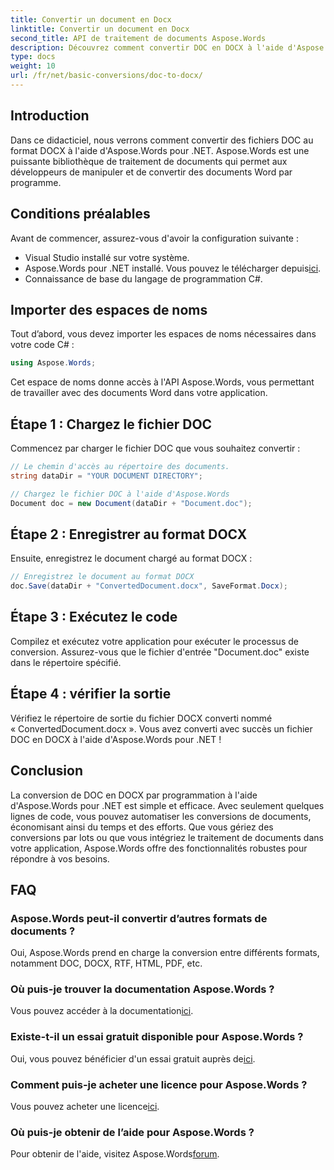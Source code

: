 ```yaml
---
title: Convertir un document en Docx
linktitle: Convertir un document en Docx
second_title: API de traitement de documents Aspose.Words
description: Découvrez comment convertir DOC en DOCX à l'aide d'Aspose.Words pour .NET. Guide étape par étape avec des exemples de code. Parfait pour les développeurs.
type: docs
weight: 10
url: /fr/net/basic-conversions/doc-to-docx/
---
```

## Introduction

Dans ce didacticiel, nous verrons comment convertir des fichiers DOC au format DOCX à l'aide d'Aspose.Words pour .NET. Aspose.Words est une puissante bibliothèque de traitement de documents qui permet aux développeurs de manipuler et de convertir des documents Word par programme.

## Conditions préalables

Avant de commencer, assurez-vous d'avoir la configuration suivante :
- Visual Studio installé sur votre système.
-  Aspose.Words pour .NET installé. Vous pouvez le télécharger depuis[ici](https://releases.aspose.com/words/net/).
- Connaissance de base du langage de programmation C#.

## Importer des espaces de noms

Tout d’abord, vous devez importer les espaces de noms nécessaires dans votre code C# :
```csharp
using Aspose.Words;
```

Cet espace de noms donne accès à l'API Aspose.Words, vous permettant de travailler avec des documents Word dans votre application.

## Étape 1 : Chargez le fichier DOC

Commencez par charger le fichier DOC que vous souhaitez convertir :
```csharp
// Le chemin d'accès au répertoire des documents.
string dataDir = "YOUR DOCUMENT DIRECTORY";

// Chargez le fichier DOC à l'aide d'Aspose.Words
Document doc = new Document(dataDir + "Document.doc");
```

## Étape 2 : Enregistrer au format DOCX

Ensuite, enregistrez le document chargé au format DOCX :
```csharp
// Enregistrez le document au format DOCX
doc.Save(dataDir + "ConvertedDocument.docx", SaveFormat.Docx);
```

## Étape 3 : Exécutez le code

Compilez et exécutez votre application pour exécuter le processus de conversion. Assurez-vous que le fichier d'entrée "Document.doc" existe dans le répertoire spécifié.

## Étape 4 : vérifier la sortie

Vérifiez le répertoire de sortie du fichier DOCX converti nommé « ConvertedDocument.docx ». Vous avez converti avec succès un fichier DOC en DOCX à l'aide d'Aspose.Words pour .NET !

## Conclusion

La conversion de DOC en DOCX par programmation à l'aide d'Aspose.Words pour .NET est simple et efficace. Avec seulement quelques lignes de code, vous pouvez automatiser les conversions de documents, économisant ainsi du temps et des efforts. Que vous gériez des conversions par lots ou que vous intégriez le traitement de documents dans votre application, Aspose.Words offre des fonctionnalités robustes pour répondre à vos besoins.

## FAQ

### Aspose.Words peut-il convertir d’autres formats de documents ?
Oui, Aspose.Words prend en charge la conversion entre différents formats, notamment DOC, DOCX, RTF, HTML, PDF, etc.

### Où puis-je trouver la documentation Aspose.Words ?
 Vous pouvez accéder à la documentation[ici](https://reference.aspose.com/words/net/).

### Existe-t-il un essai gratuit disponible pour Aspose.Words ?
 Oui, vous pouvez bénéficier d'un essai gratuit auprès de[ici](https://releases.aspose.com/).

### Comment puis-je acheter une licence pour Aspose.Words ?
 Vous pouvez acheter une licence[ici](https://purchase.aspose.com/buy).

### Où puis-je obtenir de l’aide pour Aspose.Words ?
 Pour obtenir de l'aide, visitez Aspose.Words[forum](https://forum.aspose.com/c/words/8).
